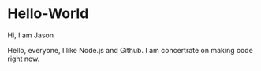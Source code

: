 # Hello-World

Hi, I am Jason

Hello, everyone, I like Node.js and Github. I am concertrate on making code right now.
